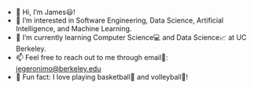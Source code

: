 - 👋 Hi, I’m James😃!
- 👀 I’m interested in Software Engineering, Data Science, Artificial Intelligence, and Machine Learning.
- 📖 I’m currently learning Computer Science💻 and Data Science📈 at UC Berkeley.
- 📫 Feel free to reach out to me through email📧: jegeronimo@berkeley.edu
- 🧊 Fun fact: I love playing basketball🏀 and volleyball🏐!

<!---
jegeronimo/jegeronimo is a ✨ special ✨ repository because its `README.md` (this file) appears on your GitHub profile.
You can click the Preview link to take a look at your changes.
--->
